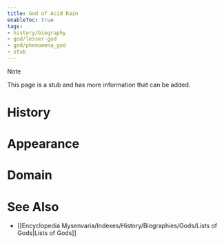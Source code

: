 ```yaml
---
title: God of Acid Rain
enableToc: true
tags:
- history/biography
- god/lesser-god
- god/phenomena_god
- stub
---
```


> [!note]
> This page is a stub and has more information that can be added.

# History

# Appearance

# Domain

# See Also
- [[Encyclopedia Mysenvaria/Indexes/History/Biographies/Gods/Lists of Gods|Lists of Gods]]